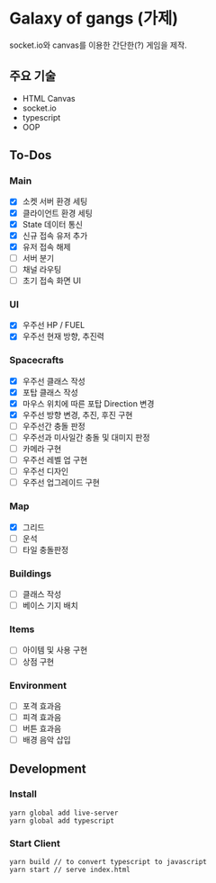 # Galaxy of gangs (가제)

socket.io와 canvas를 이용한 간단한(?) 게임을 제작.

## 주요 기술

- HTML Canvas
- socket.io
- typescript
- OOP

## To-Dos

### Main
- [x] 소켓 서버 환경 세팅
- [x] 클라이언트 환경 세팅
- [x] State 데이터 통신
- [x] 신규 접속 유저 추가
- [x] 유저 접속 해제
- [ ] 서버 분기
- [ ] 채널 라우팅
- [ ] 초기 접속 화면 UI

### UI
- [x] 우주선 HP / FUEL
- [x] 우주선 현재 방향, 추진력

### Spacecrafts
- [x] 우주선 클래스 작성
- [x] 포탑 클래스 작성
- [x] 마우스 위치에 따른 포탑 Direction 변경
- [x] 우주선 방향 변경, 추진, 후진 구현
- [ ] 우주선간 충돌 판정
- [ ] 우주선과 미사일간 충돌 및 대미지 판정
- [ ] 카메라 구현
- [ ] 우주선 레벨 업 구현
- [ ] 우주선 디자인
- [ ] 우주선 업그레이드 구현

### Map
- [x] 그리드
- [ ] 운석
- [ ] 타일 충돌판정

### Buildings
- [ ] 클래스 작성
- [ ] 베이스 기지 배치

### Items
- [ ] 아이템 및 사용 구현
- [ ] 상점 구현

### Environment
- [ ] 포격 효과음
- [ ] 피격 효과음
- [ ] 버튼 효과음
- [ ] 배경 음악 삽입

## Development

### Install

```
yarn global add live-server
yarn global add typescript
```

### Start Client

```
yarn build // to convert typescript to javascript
yarn start // serve index.html
```
